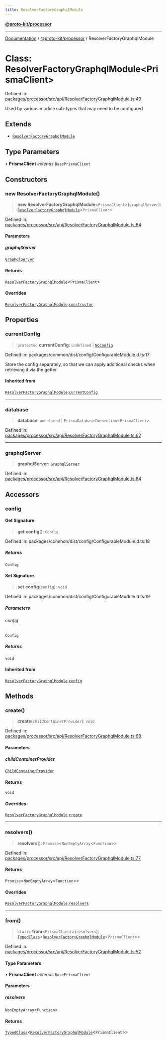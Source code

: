 ```yaml
---
title: ResolverFactoryGraphqlModule
---
```


[**@proto-kit/processor**](../README.md)

***

[Documentation](../../../README.md) / [@proto-kit/processor](../README.md) / ResolverFactoryGraphqlModule

# Class: ResolverFactoryGraphqlModule\<PrismaClient\>

Defined in: [packages/processor/src/api/ResolverFactoryGraphqlModule.ts:49](https://github.com/proto-kit/framework/blob/28efa802e3737fc3b77339148b307ef7246f3ef1/packages/processor/src/api/ResolverFactoryGraphqlModule.ts#L49)

Used by various module sub-types that may need to be configured

## Extends

- [`ResolverFactoryGraphqlModule`](../../api/classes/ResolverFactoryGraphqlModule.md)

## Type Parameters

• **PrismaClient** *extends* `BasePrismaClient`

## Constructors

### new ResolverFactoryGraphqlModule()

> **new ResolverFactoryGraphqlModule**\<`PrismaClient`\>(`graphqlServer`): [`ResolverFactoryGraphqlModule`](ResolverFactoryGraphqlModule.md)\<`PrismaClient`\>

Defined in: [packages/processor/src/api/ResolverFactoryGraphqlModule.ts:64](https://github.com/proto-kit/framework/blob/28efa802e3737fc3b77339148b307ef7246f3ef1/packages/processor/src/api/ResolverFactoryGraphqlModule.ts#L64)

#### Parameters

##### graphqlServer

[`GraphqlServer`](../../api/classes/GraphqlServer.md)

#### Returns

[`ResolverFactoryGraphqlModule`](ResolverFactoryGraphqlModule.md)\<`PrismaClient`\>

#### Overrides

[`ResolverFactoryGraphqlModule`](../../api/classes/ResolverFactoryGraphqlModule.md).[`constructor`](../../api/classes/ResolverFactoryGraphqlModule.md#constructors)

## Properties

### currentConfig

> `protected` **currentConfig**: `undefined` \| [`NoConfig`](../../common/type-aliases/NoConfig.md)

Defined in: packages/common/dist/config/ConfigurableModule.d.ts:17

Store the config separately, so that we can apply additional
checks when retrieving it via the getter

#### Inherited from

[`ResolverFactoryGraphqlModule`](../../api/classes/ResolverFactoryGraphqlModule.md).[`currentConfig`](../../api/classes/ResolverFactoryGraphqlModule.md#currentconfig)

***

### database

> **database**: `undefined` \| `PrismaDatabaseConnection`\<`PrismaClient`\>

Defined in: [packages/processor/src/api/ResolverFactoryGraphqlModule.ts:62](https://github.com/proto-kit/framework/blob/28efa802e3737fc3b77339148b307ef7246f3ef1/packages/processor/src/api/ResolverFactoryGraphqlModule.ts#L62)

***

### graphqlServer

> **graphqlServer**: [`GraphqlServer`](../../api/classes/GraphqlServer.md)

Defined in: [packages/processor/src/api/ResolverFactoryGraphqlModule.ts:64](https://github.com/proto-kit/framework/blob/28efa802e3737fc3b77339148b307ef7246f3ef1/packages/processor/src/api/ResolverFactoryGraphqlModule.ts#L64)

## Accessors

### config

#### Get Signature

> **get** **config**(): `Config`

Defined in: packages/common/dist/config/ConfigurableModule.d.ts:18

##### Returns

`Config`

#### Set Signature

> **set** **config**(`config`): `void`

Defined in: packages/common/dist/config/ConfigurableModule.d.ts:19

##### Parameters

###### config

`Config`

##### Returns

`void`

#### Inherited from

[`ResolverFactoryGraphqlModule`](../../api/classes/ResolverFactoryGraphqlModule.md).[`config`](../../api/classes/ResolverFactoryGraphqlModule.md#config)

## Methods

### create()

> **create**(`childContainerProvider`): `void`

Defined in: [packages/processor/src/api/ResolverFactoryGraphqlModule.ts:68](https://github.com/proto-kit/framework/blob/28efa802e3737fc3b77339148b307ef7246f3ef1/packages/processor/src/api/ResolverFactoryGraphqlModule.ts#L68)

#### Parameters

##### childContainerProvider

[`ChildContainerProvider`](../../common/interfaces/ChildContainerProvider.md)

#### Returns

`void`

#### Overrides

[`ResolverFactoryGraphqlModule`](../../api/classes/ResolverFactoryGraphqlModule.md).[`create`](../../api/classes/ResolverFactoryGraphqlModule.md#create)

***

### resolvers()

> **resolvers**(): `Promise`\<`NonEmptyArray`\<`Function`\>\>

Defined in: [packages/processor/src/api/ResolverFactoryGraphqlModule.ts:77](https://github.com/proto-kit/framework/blob/28efa802e3737fc3b77339148b307ef7246f3ef1/packages/processor/src/api/ResolverFactoryGraphqlModule.ts#L77)

#### Returns

`Promise`\<`NonEmptyArray`\<`Function`\>\>

#### Overrides

[`ResolverFactoryGraphqlModule`](../../api/classes/ResolverFactoryGraphqlModule.md).[`resolvers`](../../api/classes/ResolverFactoryGraphqlModule.md#resolvers)

***

### from()

> `static` **from**\<`PrismaClient`\>(`resolvers`): [`TypedClass`](../../common/type-aliases/TypedClass.md)\<[`ResolverFactoryGraphqlModule`](ResolverFactoryGraphqlModule.md)\<`PrismaClient`\>\>

Defined in: [packages/processor/src/api/ResolverFactoryGraphqlModule.ts:52](https://github.com/proto-kit/framework/blob/28efa802e3737fc3b77339148b307ef7246f3ef1/packages/processor/src/api/ResolverFactoryGraphqlModule.ts#L52)

#### Type Parameters

• **PrismaClient** *extends* `BasePrismaClient`

#### Parameters

##### resolvers

`NonEmptyArray`\<`Function`\>

#### Returns

[`TypedClass`](../../common/type-aliases/TypedClass.md)\<[`ResolverFactoryGraphqlModule`](ResolverFactoryGraphqlModule.md)\<`PrismaClient`\>\>
